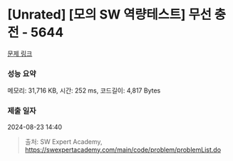 # [Unrated] [모의 SW 역량테스트] 무선 충전 - 5644 

[문제 링크](https://swexpertacademy.com/main/code/problem/problemDetail.do?contestProbId=AWXRDL1aeugDFAUo) 

### 성능 요약

메모리: 31,716 KB, 시간: 252 ms, 코드길이: 4,817 Bytes

### 제출 일자

2024-08-23 14:40



> 출처: SW Expert Academy, https://swexpertacademy.com/main/code/problem/problemList.do